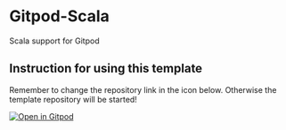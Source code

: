 # Gitpod-Scala
Scala support for Gitpod

## Instruction for using this template
Remember to change the repository link in the icon below. 
Otherwise the template repository will be started!

[![Open in Gitpod](https://gitpod.io/button/open-in-gitpod.svg)](https://gitpod.io/#https://github.com/cric96/Gitpod-Scala)

